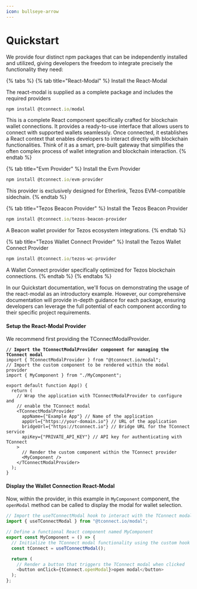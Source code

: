 ```yaml
---
icon: bullseye-arrow
---
```


# Quickstart

We provide four distinct npm packages that can be independently installed and utilized, giving developers the freedom to integrate precisely the functionality they need:

{% tabs %}
{% tab title="React-Modal" %}
Install the React-Modal

The react-modal is supplied as a complete package and includes the required providers

```typescript
npm install @tconnect.io/modal
```

This is a complete React component specifically crafted for blockchain wallet connections. It provides a ready-to-use interface that allows users to connect with supported wallets seamlessly. Once connected, it establishes a React context that enables developers to interact directly with blockchain functionalities. Think of it as a smart, pre-built gateway that simplifies the often complex process of wallet integration and blockchain interaction.
{% endtab %}

{% tab title="Evm Provider" %}
Install the Evm Provider

```typescript
npm install @tconnect.io/evm-provider
```

This provider is exclusively designed for Etherlink, Tezos EVM-compatible sidechain.&#x20;
{% endtab %}

{% tab title="Tezos Beacon Provider" %}
Install the Tezos Beacon Provider

```typescript
npm install @tconnect.io/tezos-beacon-provider
```

A Beacon wallet provider for Tezos ecosystem integrations.
{% endtab %}

{% tab title="Tezos Wallet Connect Provider" %}
Install the Tezos Wallet Connect Provider

```typescript
npm install @tconnect.io/tezos-wc-provider
```

A Wallet Connect provider specifically optimized for Tezos blockchain connections.
{% endtab %}
{% endtabs %}

In our Quickstart documentation, we'll focus on demonstrating the usage of the react-modal as an introductory example. However, our comprehensive documentation will provide in-depth guidance for each package, ensuring developers can leverage the full potential of each component according to their specific project requirements.

#### Setup the React-Modal Provider

We recommend first providing the TConnectModalProvider.

<pre class="language-typescript"><code class="lang-typescript"><strong>// Import the TConnectModalProvider component for managing the TConnect modal
</strong>import { TConnectModalProvider } from "@tconnect.io/modal";
// Import the custom component to be rendered within the modal provider
import { MyComponent } from "./MyComponent";

export default function App() {
  return (
    // Wrap the application with TConnectModalProvider to configure and
    // enable the TConnect modal
    &#x3C;TConnectModalProvider
      appName={"Example App"} // Name of the application
      appUrl={"https://your-domain.io"} // URL of the application
      bridgeUrl={"https://tconnect.io"} // Bridge URL for the TConnect service
      apiKey={"PRIVATE_API_KEY"} // API key for authenticating with TConnect
    >
      // Render the custom component within the TConnect provider
      &#x3C;MyComponent />
    &#x3C;/TConnectModalProvider>
  );
}
</code></pre>

#### Display the Wallet Connection React-Modal

Now, within the provider, in this example in `MyComponent` component, the `openModal` method can be called to display the modal for wallet selection.

```typescript
// Import the useTConnectModal hook to interact with the TConnect modal
import { useTConnectModal } from "@tconnect.io/modal";

// Define a functional React component named MyComponent
export const MyComponent = () => {
  // Initialize the TConnect modal functionality using the custom hook
  const tConnect = useTConnectModal();

  return (
    // Render a button that triggers the TConnect modal when clicked
    <button onClick={tConnect.openModal}>open modal</button>
  );
};
```
